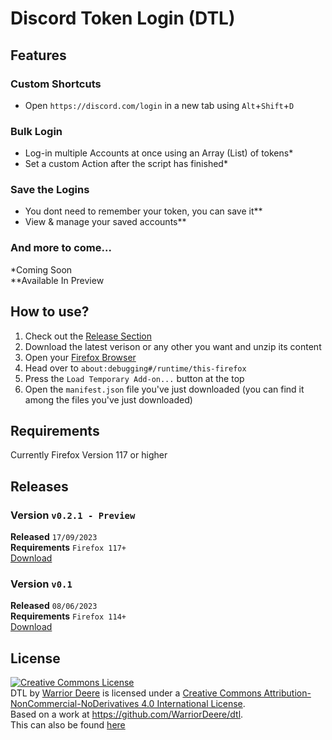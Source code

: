 # Discord Token Login (DTL)

## Features

### Custom Shortcuts
- Open ``https://discord.com/login`` in a new tab using ``Alt``+``Shift``+``D``

### Bulk Login
- Log-in multiple Accounts at once using an Array (List) of tokens*
- Set a custom Action after the script has finished*

### Save the Logins
- You dont need to remember your token, you can save it**
- View & manage your saved accounts**

### And more to come...


*Coming Soon <br>
**Available In Preview

## How to use?

1. Check out the [Release Section](README.md#releases)
2. Download the latest verison or any other you want and unzip its content
3. Open your [Firefox Browser](https://www.mozilla.org/en-US/firefox/new/)
4. Head over to ``about:debugging#/runtime/this-firefox``
5. Press the ``Load Temporary Add-on...`` button at the top
6. Open the ``manifest.json`` file you've just downloaded (you can find it among the files you've just downloaded)

## Requirements
Currently Firefox Version 117 or higher

## Releases 

### **Version** ``v0.2.1 - Preview`` <br>
**Released** ``17/09/2023`` <br>
**Requirements** ``Firefox 117+`` <br>
[Download](https://github.com/WarriorDeere/dtl/archive/refs/tags/v0.2.1.zip)

### **Version** ``v0.1`` <br>
**Released** ``08/06/2023`` <br>
**Requirements** ``Firefox 114+`` <br>
[Download](https://github.com/WarriorDeere/dtl/archive/refs/tags/v0.1.zip)

## License

<a rel="license" href="http://creativecommons.org/licenses/by-nc-nd/4.0/"><img alt="Creative Commons License" style="border-width:0" src="https://i.creativecommons.org/l/by-nc-nd/4.0/88x31.png" /></a><br /><span xmlns:dct="http://purl.org/dc/terms/" property="dct:title">DTL</span> by <a xmlns:cc="http://creativecommons.org/ns#" href="https://github.com/WarriorDeere/" property="cc:attributionName" rel="cc:attributionURL">Warrior Deere</a> is licensed under a <a rel="license" href="http://creativecommons.org/licenses/by-nc-nd/4.0/">Creative Commons Attribution-NonCommercial-NoDerivatives 4.0 International License</a>.<br />Based on a work at <a xmlns:dct="http://purl.org/dc/terms/" href="https://github.com/WarriorDeere/dtl" rel="dct:source">https://github.com/WarriorDeere/dtl</a>. <br>
This can also be found [here](./LICENSE)
<tr>
